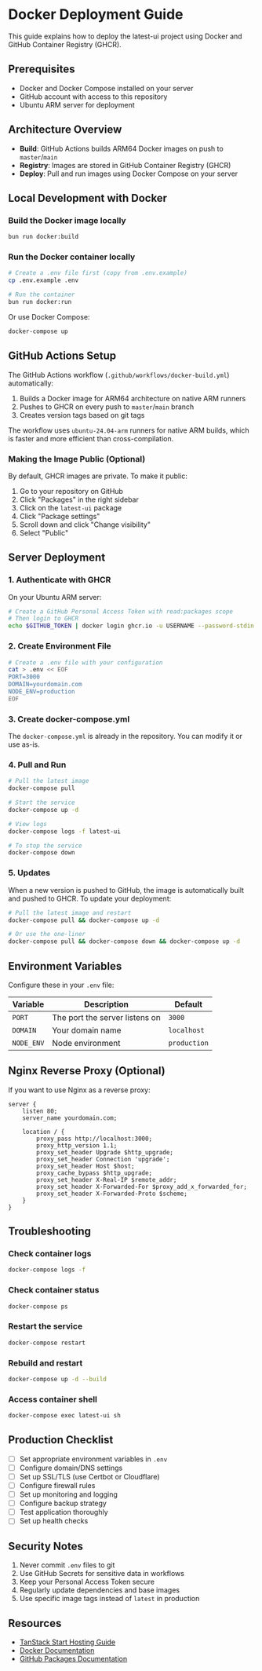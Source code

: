 # Docker Deployment Guide

This guide explains how to deploy the latest-ui project using Docker and GitHub Container Registry (GHCR).

## Prerequisites

- Docker and Docker Compose installed on your server
- GitHub account with access to this repository
- Ubuntu ARM server for deployment

## Architecture Overview

- **Build**: GitHub Actions builds ARM64 Docker images on push to `master`/`main`
- **Registry**: Images are stored in GitHub Container Registry (GHCR)
- **Deploy**: Pull and run images using Docker Compose on your server

## Local Development with Docker

### Build the Docker image locally

```bash
bun run docker:build
```

### Run the Docker container locally

```bash
# Create a .env file first (copy from .env.example)
cp .env.example .env

# Run the container
bun run docker:run
```

Or use Docker Compose:

```bash
docker-compose up
```

## GitHub Actions Setup

The GitHub Actions workflow (`.github/workflows/docker-build.yml`) automatically:

1. Builds a Docker image for ARM64 architecture on native ARM runners
2. Pushes to GHCR on every push to `master`/`main` branch
3. Creates version tags based on git tags

The workflow uses `ubuntu-24.04-arm` runners for native ARM builds, which is faster and more efficient than cross-compilation.

### Making the Image Public (Optional)

By default, GHCR images are private. To make it public:

1. Go to your repository on GitHub
2. Click "Packages" in the right sidebar
3. Click on the `latest-ui` package
4. Click "Package settings"
5. Scroll down and click "Change visibility"
6. Select "Public"

## Server Deployment

### 1. Authenticate with GHCR

On your Ubuntu ARM server:

```bash
# Create a GitHub Personal Access Token with read:packages scope
# Then login to GHCR
echo $GITHUB_TOKEN | docker login ghcr.io -u USERNAME --password-stdin
```

### 2. Create Environment File

```bash
# Create a .env file with your configuration
cat > .env << EOF
PORT=3000
DOMAIN=yourdomain.com
NODE_ENV=production
EOF
```

### 3. Create docker-compose.yml

The `docker-compose.yml` is already in the repository. You can modify it or use as-is.

### 4. Pull and Run

```bash
# Pull the latest image
docker-compose pull

# Start the service
docker-compose up -d

# View logs
docker-compose logs -f latest-ui

# To stop the service
docker-compose down
```

### 5. Updates

When a new version is pushed to GitHub, the image is automatically built and pushed to GHCR. To update your deployment:

```bash
# Pull the latest image and restart
docker-compose pull && docker-compose up -d

# Or use the one-liner
docker-compose pull && docker-compose down && docker-compose up -d
```

## Environment Variables

Configure these in your `.env` file:

| Variable | Description | Default |
|----------|-------------|---------|
| `PORT` | The port the server listens on | `3000` |
| `DOMAIN` | Your domain name | `localhost` |
| `NODE_ENV` | Node environment | `production` |

## Nginx Reverse Proxy (Optional)

If you want to use Nginx as a reverse proxy:

```nginx
server {
    listen 80;
    server_name yourdomain.com;

    location / {
        proxy_pass http://localhost:3000;
        proxy_http_version 1.1;
        proxy_set_header Upgrade $http_upgrade;
        proxy_set_header Connection 'upgrade';
        proxy_set_header Host $host;
        proxy_cache_bypass $http_upgrade;
        proxy_set_header X-Real-IP $remote_addr;
        proxy_set_header X-Forwarded-For $proxy_add_x_forwarded_for;
        proxy_set_header X-Forwarded-Proto $scheme;
    }
}
```

## Troubleshooting

### Check container logs

```bash
docker-compose logs -f
```

### Check container status

```bash
docker-compose ps
```

### Restart the service

```bash
docker-compose restart
```

### Rebuild and restart

```bash
docker-compose up -d --build
```

### Access container shell

```bash
docker-compose exec latest-ui sh
```

## Production Checklist

- [ ] Set appropriate environment variables in `.env`
- [ ] Configure domain/DNS settings
- [ ] Set up SSL/TLS (use Certbot or Cloudflare)
- [ ] Configure firewall rules
- [ ] Set up monitoring and logging
- [ ] Configure backup strategy
- [ ] Test application thoroughly
- [ ] Set up health checks

## Security Notes

1. Never commit `.env` files to git
2. Use GitHub Secrets for sensitive data in workflows
3. Keep your Personal Access Token secure
4. Regularly update dependencies and base images
5. Use specific image tags instead of `latest` in production

## Resources

- [TanStack Start Hosting Guide](https://tanstack.com/start/latest/docs/framework/react/guide/hosting)
- [Docker Documentation](https://docs.docker.com/)
- [GitHub Packages Documentation](https://docs.github.com/en/packages)

